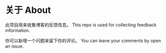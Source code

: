 # 关于 About

此项目用来收集博客的反馈信息。
This repo is used for collecting feedback information.

你可以新增一个问题来留下你的评论。
You can leave your comments by open an issue.
